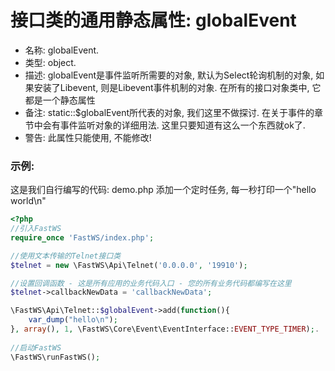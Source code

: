# 接口类的通用静态属性: globalEvent

- 名称: globalEvent.
- 类型: object.
- 描述: globalEvent是事件监听所需要的对象, 默认为Select轮询机制的对象, 如果安装了Libevent, 则是Libevent事件机制的对象. 在所有的接口对象类中, 它都是一个静态属性
- 备注: static::$globalEvent所代表的对象, 我们这里不做探讨. 在关于事件的章节中会有事件监听对象的详细用法. 这里只要知道有这么一个东西就ok了.
- 警告: 此属性只能使用, 不能修改!

### 示例: 
这是我们自行编写的代码: demo.php
添加一个定时任务, 每一秒打印一个"hello world\n"
```php
<?php
//引入FastWS
require_once 'FastWS/index.php';

//使用文本传输的Telnet接口类
$telnet = new \FastWS\Api\Telnet('0.0.0.0', '19910');

//设置回调函数 - 这是所有应用的业务代码入口 - 您的所有业务代码都编写在这里
$telnet->callbackNewData = 'callbackNewData';

\FastWS\Api\Telnet::$globalEvent->add(function(){
    var_dump("hello\n");
}, array(), 1, \FastWS\Core\Event\EventInterface::EVENT_TYPE_TIMER);.
        
//启动FastWS
\FastWS\runFastWS();
```